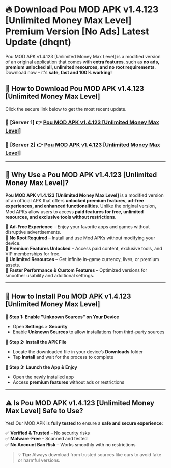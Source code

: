 # 🔥 Download Pou MOD APK v1.4.123 [Unlimited Money Max Level] Premium Version [No Ads] Latest Update (dhqnt) 

Pou MOD APK v1.4.123 [Unlimited Money Max Level] is a modified version of an original application that comes with **extra features**, such as **no ads, premium unlocked all, unlimited resources, and no root requirements**. Download now – it's **safe, fast and 100% working!**

## **📱 How to Download Pou MOD APK v1.4.123 [Unlimited Money Max Level]**  

Click the secure link below to get the most recent update.  

 ### **📌 [Server 1] 👉** [Pou MOD APK v1.4.123 [Unlimited Money Max Level]](https://apkcomod.com?title=Pou_MOD_APK_v1.4.123_[Unlimited_Money_Max_Level])

 ### **📌 [Server 2] 👉** [Pou MOD APK v1.4.123 [Unlimited Money Max Level]](https://apkcomod.com?title=Pou_MOD_APK_v1.4.123_[Unlimited_Money_Max_Level])

---

## **🤖 Why Use a Pou MOD APK v1.4.123 [Unlimited Money Max Level]?**  

**Pou MOD APK v1.4.123 [Unlimited Money Max Level]** is a modified version of an official APK that offers **unlocked premium features, ad-free experiences, and enhanced functionalities**. Unlike the original version, Mod APKs allow users to access **paid features for free, unlimited resources, and exclusive tools without restrictions**.

🔽 **Ad-Free Experience** – Enjoy your favorite apps and games without disruptive advertisements.  
🔽 **No Root Required** – Install and use Mod APKs without modifying your device.  
🔽 **Premium Features Unlocked** – Access paid content, exclusive tools, and VIP memberships for free.  
🔽 **Unlimited Resources** – Get infinite in-game currency, lives, or premium assets.  
🔽 **Faster Performance & Custom Features** – Optimized versions for smoother usability and additional settings.  

---

## **🚀 How to Install Pou MOD APK v1.4.123 [Unlimited Money Max Level]**  

**🔹 Step 1:** **Enable "Unknown Sources" on Your Device**  
- Open **Settings** > **Security**  
- Enable **Unknown Sources** to allow installations from third-party sources  

**🔹 Step 2:** **Install the APK File**  
- Locate the downloaded file in your device’s **Downloads** folder  
- Tap **Install** and wait for the process to complete  

**🔹 Step 3:** **Launch the App & Enjoy**  
- Open the newly installed app  
- Access **premium features** without ads or restrictions  

---

## **⚠️ Is Pou MOD APK v1.4.123 [Unlimited Money Max Level] Safe to Use?**  

Yes! Our MOD APK is **fully tested** to ensure a **safe and secure experience**:

✅ **Verified & Trusted** – No security risks  
✅ **Malware-Free** – Scanned and tested  
✅ **No Account Ban Risk** – Works smoothly with no restrictions  

> 💡 **Tip:** Always download from trusted sources like ours to avoid fake or harmful versions.